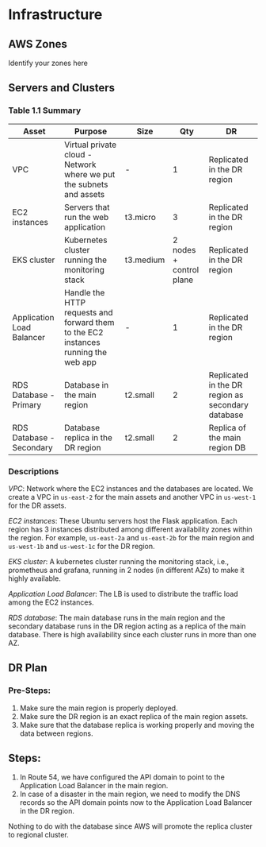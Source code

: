 # Infrastructure

## AWS Zones
Identify your zones here

## Servers and Clusters

### Table 1.1 Summary
| Asset | Purpose | Size | Qty | DR |
|---|---|---|---|---|
| VPC | Virtual private cloud - Network where we put the subnets and assets | - | 1 | Replicated in the DR region |
| EC2 instances | Servers that run the web application | t3.micro | 3 | Replicated in the DR region |
| EKS cluster | Kubernetes cluster running the monitoring stack | t3.medium | 2 nodes + control plane | Replicated in the DR region |
| Application Load Balancer | Handle the HTTP requests and forward them to the EC2 instances running the web app | - | 1 | Replicated in the DR region |
| RDS Database - Primary | Database in the main region | t2.small | 2 | Replicated in the DR region as secondary database |
| RDS Database - Secondary | Database replica in the DR region | t2.small | 2 | Replica of the main region DB |

### Descriptions

*VPC*: Network where the EC2 instances and the databases are located. We create a VPC in `us-east-2` for the main assets and another VPC in `us-west-1` for 
the DR assets.

*EC2 instances*: These Ubuntu servers host the Flask application. Each region has 3 instances distributed among different availability zones within the region. For example, `us-east-2a` and `us-east-2b` for the main region and `us-west-1b` and `us-west-1c` for the DR region.

*EKS cluster*: A kubernetes cluster running the monitoring stack, i.e., prometheus and grafana, running in 2 nodes (in different AZs) to make it highly available.

*Application Load Balancer*: The LB is used to distribute the traffic load among the EC2 instances.

*RDS database*: The main database runs in the main region and the secondary database runs in the DR region acting as a replica of the main database. There is high availability since each cluster runs in more than one AZ.

## DR Plan
### Pre-Steps:

1. Make sure the main region is properly deployed.
2. Make sure the DR region is an exact replica of the main region assets.
3. Make sure that the database replica is working properly and moving the data between regions.

## Steps:

1. In Route 54, we have configured the API domain to point to the Application Load Balancer in the main region.
2. In case of a disaster in the main region, we need to modify the DNS records so the API domain points now to the Application Load Balancer in the DR region.

Nothing to do with the database since AWS will promote the replica cluster to regional cluster.